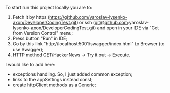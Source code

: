 To start run this project locally you are to:
1. Fetch it by https (https://github.com/yaroslav-lysenko-axon/DeveloperCodingTest.git) or ssh (git@github.com:yaroslav-lysenko-axon/DeveloperCodingTest.git) and open in your IDE via "Get from Version Control" menu;
2. Press button "Run" in IDE;
3. Go by this link "http://localhost:5001/swagger/index.html" to Browser (to use Swagger);
4. HTTP method GET/HackerNews -> Try it out -> Execute.

I would like to add here:
- exceptions handling. So, I just added common exception;
- links to the appSettings instead const;
- create httpClient methods as a Generic; 

